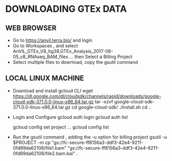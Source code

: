 # DOWNLOADING GTEx DATA #

## WEB BROWSER ##

* Go to https://anvil.terra.bio/ and login 
* Go to Workspaces , and select AnVIL_GTEx_V8_hg38,GTEx_Analysis_2017-06-05_v8_RNAseq_BAM_files ... then Select a Billing Project
* Select multiple files to download, copy the gsutil command 

## LOCAL LINUX MACHINE ##

* Download and install gcloud CLI
     wget https://dl.google.com/dl/cloudsdk/channels/rapid/downloads/google-cloud-sdk-371.0.0-linux-x86_64.tar.gz
     tar -xzvf google-cloud-sdk-371.0.0-linux-x86_64.tar.gz 
     cd google-cloud-sdk/
     ./install.sh 
     cd ..

* Login and Configure
     gcloud auth login
     gcloud auth list

     gcloud config set project ...
     gcloud config list

* Run the gsutil command , adding the -u option for billing project
     gsutil -u $PROJECT -m cp  "gs://fc-secure-ff8156a3-ddf3-42e4-9211-0fd89da62108/file1.bam" "gs://fc-secure-ff8156a3-ddf3-42e4-9211-0fd89da62108/file2.bam.bai"   .
